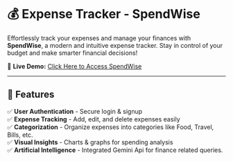 # 💰 Expense Tracker - SpendWise  

Effortlessly track your expenses and manage your finances with **SpendWise**, a modern and intuitive expense tracker. Stay in control of your budget and make smarter financial decisions!  

🔗 **Live Demo:** [Click Here to Access SpendWise](https://expense-tracker-namira.vercel.app/)  

---

## 📌 Features  

✅ **User Authentication** - Secure login & signup  
✅ **Expense Tracking** - Add, edit, and delete expenses easily  
✅ **Categorization** - Organize expenses into categories like Food, Travel, Bills, etc.  
✅ **Visual Insights** - Charts & graphs for spending analysis  
✅ **Artificial Intelligence** - Integrated Gemini Api for finance related queries. 

